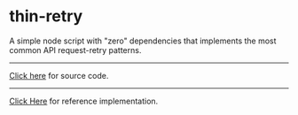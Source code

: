 # thin-retry
A simple node script with "zero" dependencies that implements the most common API request-retry patterns.
***
[Click here](https://github.com/ashish-koshy/thin-retry/blob/main/index.js) for source code.
***
[Click Here](https://github.com/ashish-koshy/thin-retry/blob/main/test.js) for reference implementation.

